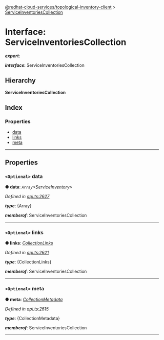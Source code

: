 [@redhat-cloud-services/topological-inventory-client](../README.md) > [ServiceInventoriesCollection](../interfaces/serviceinventoriescollection.md)

# Interface: ServiceInventoriesCollection

*__export__*: 

*__interface__*: ServiceInventoriesCollection

## Hierarchy

**ServiceInventoriesCollection**

## Index

### Properties

* [data](serviceinventoriescollection.md#data)
* [links](serviceinventoriescollection.md#links)
* [meta](serviceinventoriescollection.md#meta)

---

## Properties

<a id="data"></a>

### `<Optional>` data

**● data**: *`Array`<[ServiceInventory](serviceinventory.md)>*

*Defined in [api.ts:2627](https://github.com/RedHatInsights/javascript-clients/blob/master/packages/topological-inventory/api.ts#L2627)*

*__type__*: {Array}

*__memberof__*: ServiceInventoriesCollection

___
<a id="links"></a>

### `<Optional>` links

**● links**: *[CollectionLinks](collectionlinks.md)*

*Defined in [api.ts:2621](https://github.com/RedHatInsights/javascript-clients/blob/master/packages/topological-inventory/api.ts#L2621)*

*__type__*: {CollectionLinks}

*__memberof__*: ServiceInventoriesCollection

___
<a id="meta"></a>

### `<Optional>` meta

**● meta**: *[CollectionMetadata](collectionmetadata.md)*

*Defined in [api.ts:2615](https://github.com/RedHatInsights/javascript-clients/blob/master/packages/topological-inventory/api.ts#L2615)*

*__type__*: {CollectionMetadata}

*__memberof__*: ServiceInventoriesCollection

___

